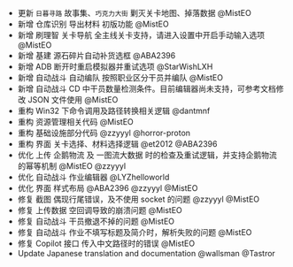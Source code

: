 - 更新 `日暮寻路` 故事集、`巧克力大街` 剿灭关卡地图、掉落数据 @MistEO
- 新增 仓库识别 导出材料 初版功能 @MistEO
- 新增 刷理智 关卡导航 全主线关卡支持，请进入设置中开启手动输入选项 @MistEO
- 新增 基建 源石碎片自动补货选框 @ABA2396
- 新增 ADB 断开时重启模拟器并重试选项 @StarWishLXH
- 新增 自动战斗 自动编队 按照职业区分干员并编队 @MistEO
- 新增 自动战斗 CD 中干员数量检测条件。目前编辑器尚未支持，可参考文档修改 JSON 文件使用 @MistEO
- 重构 Win32 下命令调用及路径转换相关逻辑 @dantmnf
- 重构 资源管理相关代码 @MistEO
- 重构 基础设施部分代码 @zzyyyl @horror-proton
- 重构 界面 关卡选择、材料选择逻辑 @et2012 @ABA2396
- 优化 上传 企鹅物流 及 一图流大数据 时的检查及重试逻辑，并支持企鹅物流的幂等机制 @MistEO @zzyyyl
- 优化 自动战斗 作业编辑器 @LYZhelloworld
- 优化 界面 样式布局 @ABA2396 @zzyyyl @MistEO
- 修复 截图 偶现行尾错误，及不使用 socket 的问题 @zzyyyl @MistEO
- 修复 上传数据 空回调导致的崩溃问题 @MistEO
- 修复 自动战斗 干员撤退不掉的问题 @MistEO
- 修复 自动战斗 作业不填写标题及简介时，解析失败的问题 @MistEO
- 修复 Copilot 接口 传入中文路径时的错误 @MistEO
- Update Japanese translation and documentation @wallsman @Tastror
